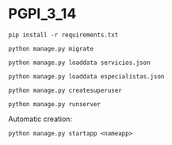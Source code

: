 # PGPI_3_14

```pip install -r requirements.txt```

```python manage.py migrate```

```python manage.py loaddata servicios.json```

```python manage.py loaddata especialistas.json```

```python manage.py createsuperuser```

```python manage.py runserver```


Automatic creation:

```python manage.py startapp <nameapp>```
